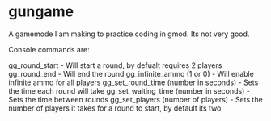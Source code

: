 # gungame
A gamemode I am making to practice coding in gmod. Its not very good.

Console commands are:

gg_round_start - Will start a round, by defualt requires 2 players
gg_round_end - Will end the round
gg_infinite_ammo (1 or 0) - Will enable infinite ammo for all players
gg_set_round_time (number in seconds) - Sets the time each round will take
gg_set_waiting_time (number in seconds) - Sets the time between rounds
gg_set_players (number of players) - Sets the number of players it takes for a round to start, by default its two